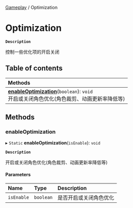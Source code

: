 [Gameplay](../modules/Gameplay.Gameplay.md) / Optimization

# Optimization <Badge type="tip" text="Class" /> <Score text="Optimization" />

**`Description`**

控制一些优化项的开启关闭

## Table of contents

| Methods |
| :-----|
| **[enableOptimization](Gameplay.Optimization.md#enableoptimization)**(`boolean`): `void` <br> 开启或关闭角色优化(角色裁剪、动画更新率降低等)|

## Methods

### enableOptimization <Score text="enableOptimization" /> 

▸ `Static` **enableOptimization**(`isEnable`): `void` <Badge type="tip" text="other" />

**`Description`**

开启或关闭角色优化(角色裁剪、动画更新率降低等)


#### Parameters

| Name | Type | Description |
| :------ | :------ | :------ |
| `isEnable` | `boolean` | 是否开启或关闭角色优化 |

